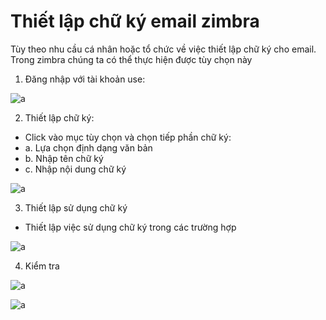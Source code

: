 # Thiết lập chữ ký email zimbra

Tùy theo nhu cầu cá nhân hoặc tổ chức về việc thiết lập chữ ký cho email. Trong zimbra chúng ta có thể thực hiện được tùy chọn này

1. Đăng nhập với tài khoản use:

![a](https://f5-zpcloud.zdn.vn/6769026738358336156/402a109d67eeaab0f3ff.jpg)

2. Thiết lập chữ ký:
- Click vào mục tùy chọn và chọn tiếp phần chữ ký:
- a. Lựa chọn định dạng văn bản
- b. Nhập tên chữ ký
- c. Nhập nội dung chữ ký

![a](https://f5-zpcloud.zdn.vn/7950820802829835964/3124ca2352509f0ec641.jpg)

3. Thiết lập sử dụng chữ ký
- Thiết lập việc sử dụng chữ ký trong các trường hợp

![a](https://f5-zpcloud.zdn.vn/1688755250363789766/6623c26c541f9941c00e.jpg)

4. Kiểm tra

![a](https://f4-zpcloud.zdn.vn/1348004985787101254/59246be6e1952ccb7584.jpg)

![a](https://f5-zpcloud.zdn.vn/7194137481705900917/512995d818abd5f58cba.jpg)